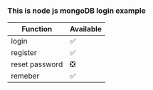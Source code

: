 ### This is node js mongoDB login example
Function | Available
----- | -----
login | :white_check_mark:
register | :white_check_mark:
reset password | :negative_squared_cross_mark:
remeber | :white_check_mark:
